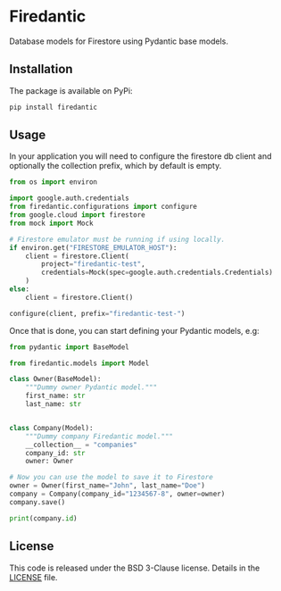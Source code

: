 # Firedantic

Database models for Firestore using Pydantic base models.

## Installation

The package is available on PyPi:

```bash
pip install firedantic
```

## Usage

In your application you will need to configure the firestore db client and
optionally the collection prefix, which by default is empty.

```python
from os import environ

import google.auth.credentials
from firedantic.configurations import configure
from google.cloud import firestore
from mock import Mock

# Firestore emulator must be running if using locally.
if environ.get("FIRESTORE_EMULATOR_HOST"):
    client = firestore.Client(
        project="firedantic-test",
        credentials=Mock(spec=google.auth.credentials.Credentials)
    )
else:
    client = firestore.Client()

configure(client, prefix="firedantic-test-")
```

Once that is done, you can start defining your Pydantic models, e.g:

```python
from pydantic import BaseModel

from firedantic.models import Model

class Owner(BaseModel):
    """Dummy owner Pydantic model."""
    first_name: str
    last_name: str


class Company(Model):
    """Dummy company Firedantic model."""
    __collection__ = "companies"
    company_id: str
    owner: Owner

# Now you can use the model to save it to Firestore
owner = Owner(first_name="John", last_name="Doe")
company = Company(company_id="1234567-8", owner=owner)
company.save()

print(company.id)
```

## License

This code is released under the BSD 3-Clause license. Details in the
[LICENSE](./LICENSE) file.
